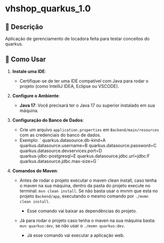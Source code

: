 # vhshop_quarkus_1.0

## 🌟 Descrição
Aplicação de gerenciamento de locadora feita para testar conceitos do quarkus. 

## 🚀 Como Usar
1. **Instale uma IDE**:
   - Certifique-se de ter uma IDE compatível com Java para rodar o projeto (como IntelliJ IDEA, Eclipse ou VSCODE).

2. **Configure o Ambiente**:
   - **Java 17**: Você precisará ter o Java 17 ou superior instalado em sua máquina.

3. **Configuração do Banco de Dados**:
   - Crie um arquivo `application.properties` em `Backend/main/resources` com as credenciais do banco de dados.
   - Exemplo: 
        `
        quarkus.datasource.db-kind=A
        quarkus.datasource.username=B
        quarkus.datasource.password=C
        quarkus.datasource.devservices.port=D    
        quarkus-jdbc-postgresql=E
        quarkus.datasource.jdbc.url=jdbc:F        
        quarkus.datasource.jdbc.max-size=G
        ´

4. **Comandos do Maven**:
   - Antes de rodar o projeto executar o maven clean install, caso tenha o maven na sua máquina, dentro da pasta do projeto execute no terminal: `mvn clean install`. Se não  basta usar o mvnm que esta no projeto `Backend/app`, executando o mesmo comando por `./mvmn clean install`.
     - Esse comando vai baixar as dependências do projeto.
       
   - Já para rodar o projeto caso tenha o maven na sua máquina basta: `mvn quarkus:dev`, se não usar o `./mvmn quarkus:dev`.
     - Já esse comando vai executar a aplicação web.
     

